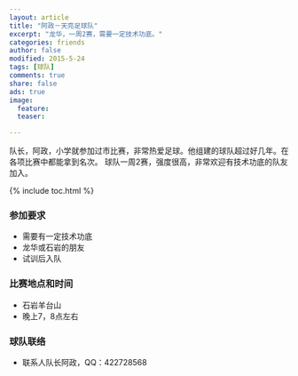 ```yaml
---
layout: article
title: "阿政－天亮足球队"
excerpt: "龙华，一周2赛，需要一定技术功底。"
categories: friends
author: false
modified: 2015-5-24
tags: [球队]
comments: true
share: false
ads: true
image:
  feature:
  teaser:

---
```


队长，阿政，小学就参加过市比赛，非常热爱足球。他组建的球队超过好几年。在各项比赛中都能拿到名次。
球队一周2赛，强度很高，非常欢迎有技术功底的队友加入。

{% include toc.html %}

### 参加要求

- 需要有一定技术功底
- 龙华或石岩的朋友
- 试训后入队

### 比赛地点和时间
- 石岩羊台山
- 晚上7，8点左右

### 球队联络
- 联系人队长阿政，QQ：422728568
